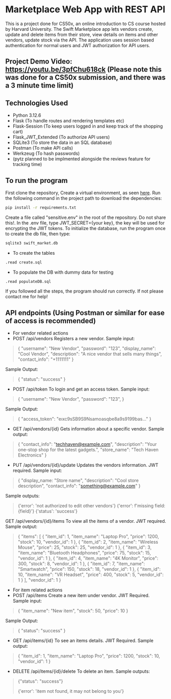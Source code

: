 # Marketplace Web App with REST API

This is a project done for CS50x, an online introduction to CS course hosted by Harvard University. The Swift Marketplace app lets vendors create, update and delete items from their store, view details on items and other vendors, update stock via the API. The application uses session based authentication for normal users and JWT authorization for API users.

## Project Demo Video: https://youtu.be/3pfChu618ck (Please note this was done for a CS50x submission, and there was a 3 minute time limit)

## Technologies Used 
* Python 3.12.6
* Flask (To handle routes and rendering templates etc)
* Flask-Session (To keep users logged in and keep track of the shopping cart)
* Flask_JWT_Extended (To authorize API users)
* SQLite3 (To store the data in an SQL database)
* Postman (To make API calls)
* Werkzeug (To hash passwords)
* (pytz planned to be implmented alongside the reviews feature for tracking time)

## To run the program
First clone the repository,
Create a virtual environment, as seen <a href="https://www.freecodecamp.org/news/how-to-setup-virtual-environments-in-python/">here</a>.
Run the following command in the project path to download the dependencies: 
```bash
pip install -r requirements.txt
````
Create a file called "sensitive.env" in the root of the repository. Do not share this!. In the .env file, type JWT_SECRET={your key}, the key will be used for encrypting the JWT tokens.
To initialize the database, run the program once to create the db file, then type:
```bash
sqlite3 swift_market.db
````
* To create the tables
```bash
.read create.sql
````
* To populate the DB with dummy data for testing
```bash
.read populateDB.sql
````
If you followed all the steps, the program should run correctly. If not please contact me for help!

## API endpoints (Using Postman or similar for ease of access is recommended)

* For vendor related actions
* POST /api/vendors Registers a new vendor. Sample input:
>{
    "username": "New Vendor",
    "password": "123",
    "display_name": "Cool Vendor",
    "description": "A nice vendor that sells many things",
    "contact_info": "+1111111"
}
>
Sample Output:
>{
    "status": "success"
}

* POST /api/token To login and get an access token. Sample input:
>{
    "username": "New Vendor",
    "password": "123",
}

>
Sample Output:
>{
    "access_token": "eıxc9sSB9S9Nsamoasqbe8a9s9199bas..."
}

* GET /api/vendors/{id} Gets information about a specific vendor. Sample output:
>{
    "contact_info": "techhaven@example.com",
    "description": "Your one-stop shop for the latest gadgets.",
    "store_name": "Tech Haven Electronics"
}

* PUT /api/vendors/{id}/update Updates the vendors information. JWT required. Sample input:
> {
>   "display_name: "Store name",
>   "description": "Cool store description",
>   "contact_info": "something@example.com"
> }

Sample outputs:
> {'error': 'not authorized to edit other vendors'}
> {'error': f'missing field: {field}'}
> {'status': 'success'}

GET /api/vendors/{id}/items To view all the items of a vendor. JWT required. Sample output:
> {
    "items": [
        {
            "item_id": 1,
            "item_name": "Laptop Pro",
            "price": 1200,
            "stock": 10,
            "vendor_id": 1
        },
>       {
            "item_id": 2,
            "item_name": "Wireless Mouse",
            "price": 25,
            "stock": 25,
            "vendor_id": 1
        },
>       {
            "item_id": 3,
            "item_name": "Bluetooth Headphones",
            "price": 75,
            "stock": 15,
            "vendor_id": 1
        },
>       {
            "item_id": 4,
            "item_name": "4K Monitor",
            "price": 300,
            "stock": 8,
            "vendor_id": 1
        },
>       {
            "item_id": 7,
            "item_name": "Smartwatch",
            "price": 150,
            "stock": 18,
            "vendor_id": 1
        },
>       {
            "item_id": 10,
            "item_name": "VR Headset",
            "price": 400,
            "stock": 5,
            "vendor_id": 1
        }
    ],
    "vendor_id": 1
}

* For item related actions
* POST /api/items Create a new item under vendor. JWT Required. Sample input:
> {
    "item_name": "New item",
    "stock": 50,
    "price": 10
}

Sample Output: 
> {
    "status": "success"
}

* GET /api/items/{id} To see an items details. JWT Required. Sample output:
> {
    "item_id": 1,
    "item_name": "Laptop Pro",
    "price": 1200,
    "stock": 10,
    "vendor_id": 1
}

* DELETE /api/items/{id}/delete To delete an item. Sample outputs:
> {"status": "success"}
> 
> {'error': 'item not found, it may not belong to you'}
